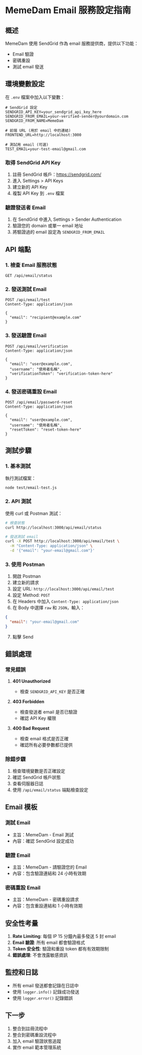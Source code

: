 # MemeDam Email 服務設定指南

## 概述

MemeDam 使用 SendGrid 作為 email 服務提供商，提供以下功能：

- Email 驗證
- 密碼重設
- 測試 email 發送

## 環境變數設定

在 `.env` 檔案中加入以下變數：

```env
# SendGrid 設定
SENDGRID_API_KEY=your_sendgrid_api_key_here
SENDGRID_FROM_EMAIL=your-verified-sender@yourdomain.com
SENDGRID_FROM_NAME=MemeDam

# 前端 URL (用於 email 中的連結)
FRONTEND_URL=http://localhost:3000

# 測試用 email (可選)
TEST_EMAIL=your-test-email@gmail.com
```

### 取得 SendGrid API Key

1. 註冊 SendGrid 帳戶：https://sendgrid.com/
2. 進入 Settings > API Keys
3. 建立新的 API Key
4. 複製 API Key 到 `.env` 檔案

### 驗證發送者 Email

1. 在 SendGrid 中進入 Settings > Sender Authentication
2. 驗證您的 domain 或單一 email 地址
3. 將驗證過的 email 設定為 `SENDGRID_FROM_EMAIL`

## API 端點

### 1. 檢查 Email 服務狀態

```
GET /api/email/status
```

### 2. 發送測試 Email

```
POST /api/email/test
Content-Type: application/json

{
  "email": "recipient@example.com"
}
```

### 3. 發送驗證 Email

```
POST /api/email/verification
Content-Type: application/json

{
  "email": "user@example.com",
  "username": "使用者名稱",
  "verificationToken": "verification-token-here"
}
```

### 4. 發送密碼重設 Email

```
POST /api/email/password-reset
Content-Type: application/json

{
  "email": "user@example.com",
  "username": "使用者名稱",
  "resetToken": "reset-token-here"
}
```

## 測試步驟

### 1. 基本測試

執行測試檔案：

```bash
node test/email-test.js
```

### 2. API 測試

使用 curl 或 Postman 測試：

```bash
# 檢查狀態
curl http://localhost:3000/api/email/status

# 發送測試 email
curl -X POST http://localhost:3000/api/email/test \
  -H "Content-Type: application/json" \
  -d '{"email": "your-email@gmail.com"}'
```

### 3. 使用 Postman

1. 開啟 Postman
2. 建立新的請求
3. 設定 URL: `http://localhost:3000/api/email/test`
4. 設定 Method: `POST`
5. 在 Headers 中加入 `Content-Type: application/json`
6. 在 Body 中選擇 `raw` 和 `JSON`，輸入：

```json
{
  "email": "your-email@gmail.com"
}
```

7. 點擊 Send

## 錯誤處理

### 常見錯誤

1. **401 Unauthorized**
   - 檢查 `SENDGRID_API_KEY` 是否正確

2. **403 Forbidden**
   - 檢查發送者 email 是否已驗證
   - 確認 API Key 權限

3. **400 Bad Request**
   - 檢查 email 格式是否正確
   - 確認所有必要參數都已提供

### 除錯步驟

1. 檢查環境變數是否正確設定
2. 確認 SendGrid 帳戶狀態
3. 查看伺服器日誌
4. 使用 `/api/email/status` 端點檢查設定

## Email 模板

### 測試 Email

- 主旨：MemeDam - Email 測試
- 內容：確認 SendGrid 設定成功

### 驗證 Email

- 主旨：MemeDam - 請驗證您的 Email
- 內容：包含驗證連結和 24 小時有效期

### 密碼重設 Email

- 主旨：MemeDam - 密碼重設請求
- 內容：包含重設連結和 1 小時有效期

## 安全性考量

1. **Rate Limiting**: 每個 IP 15 分鐘內最多發送 5 封 email
2. **Email 驗證**: 所有 email 都會驗證格式
3. **Token 安全性**: 驗證和重設 token 都有有效期限制
4. **錯誤處理**: 不會洩露敏感資訊

## 監控和日誌

- 所有 email 發送都會記錄在日誌中
- 使用 `logger.info()` 記錄成功發送
- 使用 `logger.error()` 記錄錯誤

## 下一步

1. 整合到註冊流程中
2. 整合到密碼重設流程中
3. 加入 email 驗證狀態追蹤
4. 實作 email 範本管理系統
